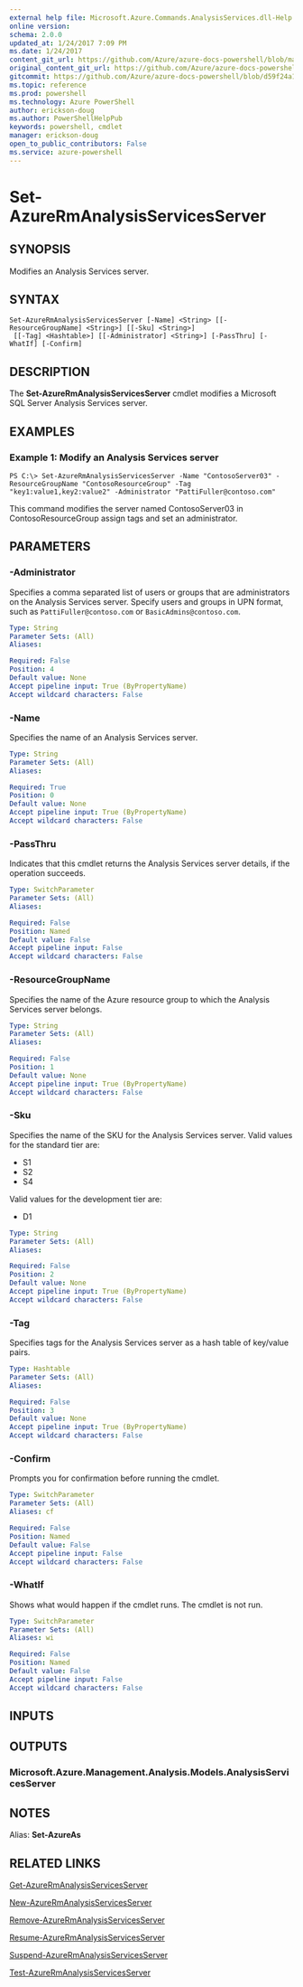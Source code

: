 ```yaml
---
external help file: Microsoft.Azure.Commands.AnalysisServices.dll-Help.xml
online version: 
schema: 2.0.0
updated_at: 1/24/2017 7:09 PM
ms.date: 1/24/2017
content_git_url: https://github.com/Azure/azure-docs-powershell/blob/master/azureps-cmdlets-docs/ResourceManager/AzureRM.AnalysisServices/v3.0.0/Set-AzureRmAnalysisServicesServer.md
original_content_git_url: https://github.com/Azure/azure-docs-powershell/blob/master/azureps-cmdlets-docs/ResourceManager/AzureRM.AnalysisServices/v3.0.0/Set-AzureRmAnalysisServicesServer.md
gitcommit: https://github.com/Azure/azure-docs-powershell/blob/d59f24a1f9cba84b6ab4adbaf9536a5c4661ea02/azureps-cmdlets-docs/ResourceManager/AzureRM.AnalysisServices/v3.0.0/Set-AzureRmAnalysisServicesServer.md
ms.topic: reference
ms.prod: powershell
ms.technology: Azure PowerShell
author: erickson-doug
ms.author: PowerShellHelpPub
keywords: powershell, cmdlet
manager: erickson-doug
open_to_public_contributors: False
ms.service: azure-powershell
---
```


# Set-AzureRmAnalysisServicesServer

## SYNOPSIS
Modifies an Analysis Services server.

## SYNTAX

```
Set-AzureRmAnalysisServicesServer [-Name] <String> [[-ResourceGroupName] <String>] [[-Sku] <String>]
 [[-Tag] <Hashtable>] [[-Administrator] <String>] [-PassThru] [-WhatIf] [-Confirm]
```

## DESCRIPTION
The **Set-AzureRmAnalysisServicesServer** cmdlet modifies a Microsoft SQL Server Analysis Services server.

## EXAMPLES

### Example 1: Modify an Analysis Services server
```
PS C:\> Set-AzureRmAnalysisServicesServer -Name "ContosoServer03" -ResourceGroupName "ContosoResourceGroup" -Tag "key1:value1,key2:value2" -Administrator "PattiFuller@contoso.com"
```

This command modifies the server named ContosoServer03 in ContosoResourceGroup assign tags and set an administrator.

## PARAMETERS

### -Administrator
Specifies a comma separated list of users or groups that are administrators on the Analysis Services server.
Specify users and groups in UPN format, such as `PattiFuller@contoso.com` or `BasicAdmins@contoso.com`.


```yaml
Type: String
Parameter Sets: (All)
Aliases: 

Required: False
Position: 4
Default value: None
Accept pipeline input: True (ByPropertyName)
Accept wildcard characters: False
```

### -Name
Specifies the name of an Analysis Services server.

```yaml
Type: String
Parameter Sets: (All)
Aliases: 

Required: True
Position: 0
Default value: None
Accept pipeline input: True (ByPropertyName)
Accept wildcard characters: False
```

### -PassThru
Indicates that this cmdlet returns the Analysis Services server details, if the operation succeeds.

```yaml
Type: SwitchParameter
Parameter Sets: (All)
Aliases: 

Required: False
Position: Named
Default value: False
Accept pipeline input: False
Accept wildcard characters: False
```

### -ResourceGroupName
Specifies the name of the Azure resource group to which the Analysis Services server belongs.

```yaml
Type: String
Parameter Sets: (All)
Aliases: 

Required: False
Position: 1
Default value: None
Accept pipeline input: True (ByPropertyName)
Accept wildcard characters: False
```

### -Sku
Specifies the name of the SKU for the Analysis Services server.
Valid values for the standard tier are:
- S1
- S2
- S4

Valid values for the development tier are:
- D1

```yaml
Type: String
Parameter Sets: (All)
Aliases: 

Required: False
Position: 2
Default value: None
Accept pipeline input: True (ByPropertyName)
Accept wildcard characters: False
```

### -Tag
Specifies tags for the Analysis Services server as a hash table of key/value pairs.

```yaml
Type: Hashtable
Parameter Sets: (All)
Aliases: 

Required: False
Position: 3
Default value: None
Accept pipeline input: True (ByPropertyName)
Accept wildcard characters: False
```

### -Confirm
Prompts you for confirmation before running the cmdlet.

```yaml
Type: SwitchParameter
Parameter Sets: (All)
Aliases: cf

Required: False
Position: Named
Default value: False
Accept pipeline input: False
Accept wildcard characters: False
```

### -WhatIf
Shows what would happen if the cmdlet runs.
The cmdlet is not run.

```yaml
Type: SwitchParameter
Parameter Sets: (All)
Aliases: wi

Required: False
Position: Named
Default value: False
Accept pipeline input: False
Accept wildcard characters: False
```

## INPUTS

## OUTPUTS

### Microsoft.Azure.Management.Analysis.Models.AnalysisServicesServer

## NOTES
Alias: **Set-AzureAs**

## RELATED LINKS

[Get-AzureRmAnalysisServicesServer](xref:ResourceManager/AzureRM.AnalysisServices/v3.0.0/Get-AzureRmAnalysisServicesServer.md)

[New-AzureRmAnalysisServicesServer](xref:ResourceManager/AzureRM.AnalysisServices/v3.0.0/New-AzureRmAnalysisServicesServer.md)

[Remove-AzureRmAnalysisServicesServer](xref:ResourceManager/AzureRM.AnalysisServices/v3.0.0/Remove-AzureRmAnalysisServicesServer.md)

[Resume-AzureRmAnalysisServicesServer](xref:ResourceManager/AzureRM.AnalysisServices/v3.0.0/Resume-AzureRmAnalysisServicesServer.md)

[Suspend-AzureRmAnalysisServicesServer](xref:ResourceManager/AzureRM.AnalysisServices/v3.0.0/Suspend-AzureRmAnalysisServicesServer.md)

[Test-AzureRmAnalysisServicesServer](xref:ResourceManager/AzureRM.AnalysisServices/v3.0.0/Test-AzureRmAnalysisServicesServer.md)
